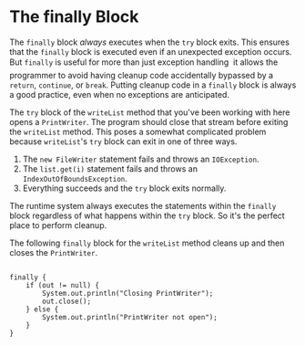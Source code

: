 
# The finally Block

The `finally` block *always* executes when the `try` block exits. This ensures that the `finally` block is executed even if an unexpected exception occurs. But `finally` is useful for more than just exception handling &#151; it allows the programmer to avoid having cleanup code accidentally bypassed by a `return`, `continue`, or `break`. Putting cleanup code in a `finally` block is always a good practice, even when no exceptions are anticipated.

The `try` block of the `writeList` method that you've been working with here opens a `PrintWriter`. The program should close that stream before exiting the `writeList` method. This poses a somewhat complicated problem because `writeList`'s `try` block can exit in one of three ways.

1. The `new FileWriter` statement fails and throws an `IOException`.
1. The `list.get(i)` statement fails and throws an `IndexOutOfBoundsException`.
1. Everything succeeds and the `try` block exits normally.

The runtime system always executes the statements within the `finally` block regardless of what happens within the `try` block. So it's the perfect place to perform cleanup.

The following `finally` block for the `writeList` method cleans up and then closes the `PrintWriter`.

```

finally {
    if (out != null) { 
        System.out.println("Closing PrintWriter");
        out.close(); 
    } else { 
        System.out.println("PrintWriter not open");
    } 
} 

```
